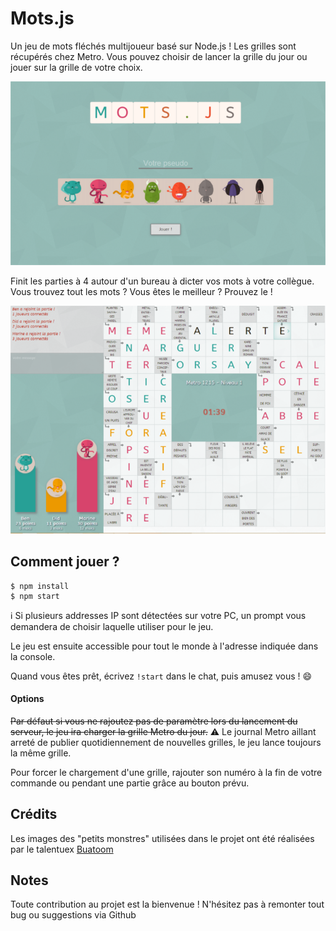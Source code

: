Mots.js
====

Un jeu de mots fléchés multijoueur basé sur Node.js !
Les grilles sont récupérés chez Metro. Vous pouvez choisir de lancer la grille du jour ou jouer sur la grille de votre choix.

![](./illustrations/mots-details1.png)

Finit les parties à 4 autour d'un bureau à dicter vos mots à votre collègue. Vous trouvez tout les mots ? Vous êtes le meilleur ? Prouvez le !

![](./illustrations/mots-details2.png)

## Comment jouer ?

```
$ npm install
$ npm start
```

ℹ️ Si plusieurs addresses IP sont détectées sur votre PC, un prompt vous demandera de choisir laquelle utiliser pour le jeu.

Le jeu est ensuite accessible pour tout le monde à l'adresse indiquée dans la console.

Quand vous êtes prêt, écrivez `!start` dans le chat, puis amusez vous ! :smile:

#### Options

~~Par défaut si vous ne rajoutez pas de paramètre lors du lancement du serveur, le jeu ira charger la grille Metro du jour.~~ ⚠️ Le journal Metro aillant arreté de publier quotidiennement de nouvelles grilles, le jeu lance toujours la même grille.

Pour forcer le chargement d'une grille, rajouter son numéro à la fin de votre commande ou pendant une partie grâce au bouton prévu.


## Crédits

Les images des "petits monstres" utilisées dans le projet ont été réalisées par le talentuex [Buatoom](https://dribbble.com/buatoom)


## Notes

Toute contribution au projet est la bienvenue !
N'hésitez pas à remonter tout bug ou suggestions via Github
